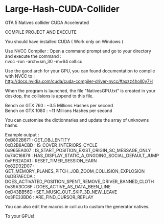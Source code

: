 # Large-Hash-CUDA-Collider
GTA 5 Natives collider CUDA Accelerated



COMPILE PROJECT AND EXECUTE

You should have installed CUDA ( Work only on Windows )

Use NVCC Compiler :
Open a command prompt and go to your directory and execute the command :</br>
nvcc -run -arch=sm_30 -m=64 coll.cu

Use the good arch for your GPU, you can found documentation to compile with NVCC to :</br>
http://docs.nvidia.com/cuda/cuda-compiler-driver-nvcc/#axzz4hoIl0y7H

When the program is launched, the file "NativesGPU.txt" is created in your desktop, the collisions is append to this file.

Bench on GTX 760 : ~3.5 Millions Hashes per second</br>
Bench on GTX 1080 : ~11 Millions Hashes per second</br>

You can customise the dictionnaries and update the array of unknowns hashs.

Example output :</br>
0xB802B671 : GET_OBJ_ENTITY</br>
0xD2B8ACBD : IS_COVER_INTERIORS_CYCLE</br>
0x965EA007 : IS_START_POSITION_EXIST_ORIGIN_SC_MESSAGE_ONLY</br>
0x74C16879 : HAS_DISPLAY_STATIC_A_ONGOING_SOCIAL_DEFAULT_JUMP</br>
0xFFB2ADA1 : RESET_TIMER_SESSION_EARN</br>
0x82D32D07 : GET_MEMORY_PLANES_PITCH_JOB_ZOOM_COLLISION_EXPLOSION</br>
0xDB7AECDA : DOES_ACTIVATED_POSITION_SPENT_REMOVE_DRIVER_BANNED_CLOTH</br>
0x39A3CC6F : DOES_ACTIVE_AS_DATA_BEEN_LINE</br>
0xD43BB56D : SET_MUSIC_OUT_SKIP_3D_NEW_LEAVE</br>
0x3FE33BD6 : ARE_FIND_CURSOR_REPLAY</br>


You can also edit the macros in coll.cu to custom the generator natives.

To your GPUs!
